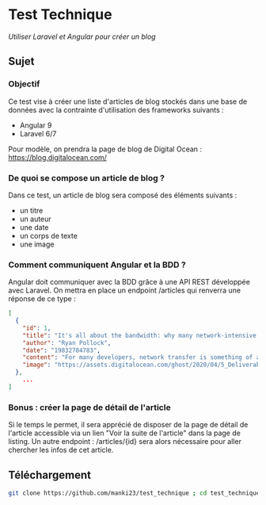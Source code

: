 # Test Technique
*Utiliser Laravel et Angular pour créer un blog*
## Sujet
### Objectif
Ce test vise à créer une liste d'articles de blog stockés dans une base de données avec la contrainte d'utilisation des frameworks suivants :
- Angular 9
- Laravel 6/7
  
Pour modèle, on prendra la page de blog de Digital Ocean : https://blog.digitalocean.com/
  
### De quoi se compose un article de blog ?
Dans ce test, un article de blog sera composé des éléments suivants :
- un titre
- un auteur
- une date
- un corps de texte 
- une image
### Comment communiquent Angular et la BDD ?
Angular doit communiquer avec la BDD grâce à une API REST développée avec Laravel. On mettra en place un endpoint /articles qui renverra une réponse de ce type :
``` JSON
[  
  {  
    "id": 1,  
    "title": "It's all about the bandwidth: why many network-intensive services run on DigitalOcean",  
    "author": "Ryan Pollock",  
    "date": "19832784783",  
    "content": "For many developers, network transfer is something of an afterthought. While you undoubtedly spend a great deal of time developing your application, cloud computing means you don’t have to build network infrastructure to connect your application to the Internet. These days, you sort of take a high-speed Internet connection…",  
    "image": "https://assets.digitalocean.com/ghost/2020/04/5_Deliverables_Social-Media_Twitter_Twitter_graphic.png"  
  },  
	...  
]  
```

### Bonus : créer la page de détail de l'article
Si le temps le permet, il sera apprécié de disposer de la page de détail de l'article accessible via un lien "Voir la suite de l'article" dans la page de listing. Un autre endpoint : /articles/{id} sera alors nécessaire pour aller chercher les infos de cet article.

## Téléchargement

``` bash
git clone https://github.com/manki23/test_technique ; cd test_technique
```
